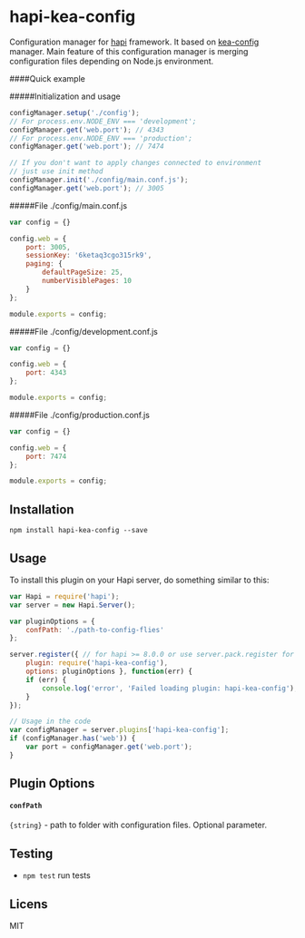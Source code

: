 hapi-kea-config
===============

Configuration manager for [hapi](http://hapijs.com) framework. It based on [kea-config](https://github.com/Pencroff/kea-config) manager. 
Main feature of this configuration manager is merging configuration files depending on Node.js environment.

####Quick example

#####Initialization and usage

```js
configManager.setup('./config');
// For process.env.NODE_ENV === 'development';
configManager.get('web.port'); // 4343
// For process.env.NODE_ENV === 'production';
configManager.get('web.port'); // 7474

// If you don't want to apply changes connected to environment
// just use init method
configManager.init('./config/main.conf.js');
configManager.get('web.port'); // 3005
```

#####File ./config/main.conf.js

```js
var config = {}

config.web = {
    port: 3005,
    sessionKey: '6ketaq3cgo315rk9',
    paging: {
        defaultPageSize: 25,
        numberVisiblePages: 10
    }
};

module.exports = config;
```

#####File ./config/development.conf.js

```js
var config = {}

config.web = {
    port: 4343
};

module.exports = config;
``` 
#####File ./config/production.conf.js

```js
var config = {}

config.web = {
    port: 7474
};

module.exports = config;
``` 

## Installation

	npm install hapi-kea-config --save

## Usage

To install this plugin on your Hapi server, do something similar to this:

```js
var Hapi = require('hapi');
var server = new Hapi.Server();

var pluginOptions = {
    confPath: './path-to-config-flies'
};

server.register({ // for hapi >= 8.0.0 or use server.pack.register for hapi < 8.0.0
    plugin: require('hapi-kea-config'),
    options: pluginOptions }, function(err) {
	if (err) {
		console.log('error', 'Failed loading plugin: hapi-kea-config');
	}
});

// Usage in the code
var configManager = server.plugins['hapi-kea-config'];
if (configManager.has('web')) {
    var port = configManager.get('web.port');
}
```

## Plugin Options

#### `confPath`

`{string}` - path to folder with configuration files. Optional parameter.

## Testing

 * `npm test` run tests

## Licens

MIT

